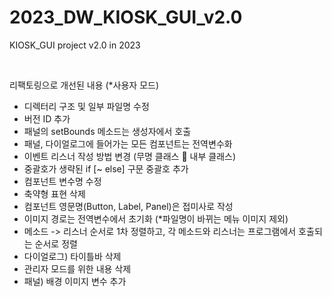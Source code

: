 # 2023_DW_KIOSK_GUI_v2.0
KIOSK_GUI project v2.0 in 2023

<br>

리팩토링으로 개선된 내용 (*사용자 모드)
- 디렉터리 구조 및 일부 파일명 수정
- 버전 ID 추가
- 패널의 setBounds 메소드는 생성자에서 호출
- 패널, 다이얼로그에 들어가는 모든 컴포넌트는 전역변수화
- 이벤트 리스너 작성 방법 변경 (무명 클래스  내부 클래스)
- 중괄호가 생략된 if [~ else] 구문 중괄호 추가
- 컴포넌트 변수명 수정
- 축약형 표현 삭제
- 컴포넌트 영문명(Button, Label, Panel)은 접미사로 작성
- 이미지 경로는 전역변수에서 초기화 (*파일명이 바뀌는 메뉴 이미지 제외)
- 메소드 -> 리스너 순서로 1차 정렬하고, 각 메소드와 리스너는 프로그램에서 호출되는 순서로 정렬
- 다이얼로그) 타이틀바 삭제
- 관리자 모드를 위한 내용 삭제
- 패널) 배경 이미지 변수 추가
